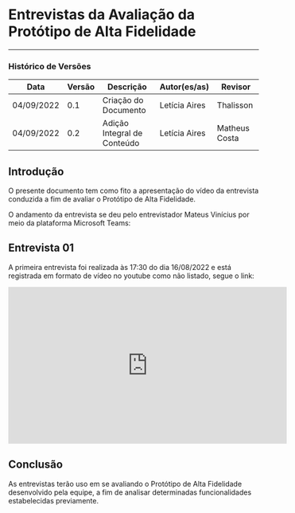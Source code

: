 # Entrevistas da Avaliação da Protótipo de Alta Fidelidade

***

### Histórico de Versões

**Data** | **Versão** | **Descrição** | **Autor(es/as)** | **Revisor** |
--- | --- | --- | --- | --- |
04/09/2022 | 0.1 | Criação do Documento | Letícia Aires | Thalisson
04/09/2022 | 0.2 | Adição Integral de Conteúdo | Letícia Aires | Matheus Costa

## Introdução
O presente documento tem como fito a apresentação do vídeo da entrevista conduzida a fim de avaliar o Protótipo de Alta Fidelidade.

O andamento da entrevista se deu pelo entrevistador Mateus Vinícius por meio da plataforma Microsoft Teams:

## Entrevista 01
A primeira entrevista foi realizada às 17:30 do dia 16/08/2022 e está registrada em formato de vídeo no youtube como não listado, segue o link:

<iframe width="560" height="315" src="https://youtu.be/MaZvYUwsMpU" title="YouTube video player" frameborder="0" allow="accelerometer; autoplay; clipboard-write; encrypted-media; gyroscope; picture-in-picture" allowfullscreen></iframe>

## Conclusão
As entrevistas terão uso em se avaliando o Protótipo de Alta Fidelidade desenvolvido pela equipe, a fim de analisar determinadas funcionalidades estabelecidas previamente.
